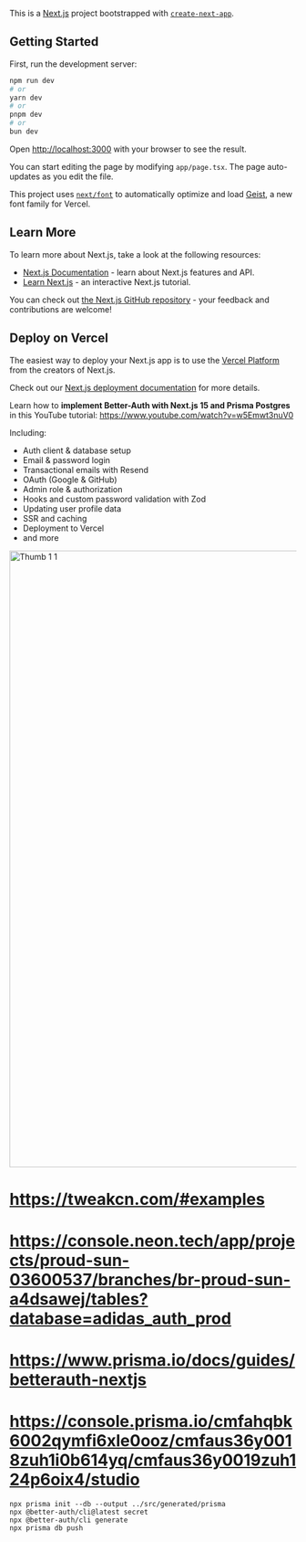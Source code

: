 This is a [Next.js](https://nextjs.org) project bootstrapped with [`create-next-app`](https://nextjs.org/docs/app/api-reference/cli/create-next-app).

## Getting Started

First, run the development server:

```bash
npm run dev
# or
yarn dev
# or
pnpm dev
# or
bun dev
```

Open [http://localhost:3000](http://localhost:3000) with your browser to see the result.

You can start editing the page by modifying `app/page.tsx`. The page auto-updates as you edit the file.

This project uses [`next/font`](https://nextjs.org/docs/app/building-your-application/optimizing/fonts) to automatically optimize and load [Geist](https://vercel.com/font), a new font family for Vercel.

## Learn More

To learn more about Next.js, take a look at the following resources:

- [Next.js Documentation](https://nextjs.org/docs) - learn about Next.js features and API.
- [Learn Next.js](https://nextjs.org/learn) - an interactive Next.js tutorial.

You can check out [the Next.js GitHub repository](https://github.com/vercel/next.js) - your feedback and contributions are welcome!

## Deploy on Vercel

The easiest way to deploy your Next.js app is to use the [Vercel Platform](https://vercel.com/new?utm_medium=default-template&filter=next.js&utm_source=create-next-app&utm_campaign=create-next-app-readme) from the creators of Next.js.

Check out our [Next.js deployment documentation](https://nextjs.org/docs/app/building-your-application/deploying) for more details.

Learn how to **implement Better-Auth with Next.js 15 and Prisma Postgres** in this YouTube tutorial: https://www.youtube.com/watch?v=w5Emwt3nuV0

Including:

- Auth client & database setup
- Email & password login
- Transactional emails with Resend
- OAuth (Google & GitHub)
- Admin role & authorization
- Hooks and custom password validation with Zod
- Updating user profile data
- SSR and caching
- Deployment to Vercel
- and more

<img width="1920" height="1080" alt="Thumb 1 1" src="https://github.com/user-attachments/assets/439a0b95-1927-4d98-a0be-1c36aa0b91f4" />

# https://tweakcn.com/#examples
# https://console.neon.tech/app/projects/proud-sun-03600537/branches/br-proud-sun-a4dsawej/tables?database=adidas_auth_prod
# https://www.prisma.io/docs/guides/betterauth-nextjs
# https://console.prisma.io/cmfahqbk6002qymfi6xle0ooz/cmfaus36y0018zuh1i0b614yq/cmfaus36y0019zuh124p6oix4/studio

```
npx prisma init --db --output ../src/generated/prisma
npx @better-auth/cli@latest secret
npx @better-auth/cli generate
npx prisma db push
```

